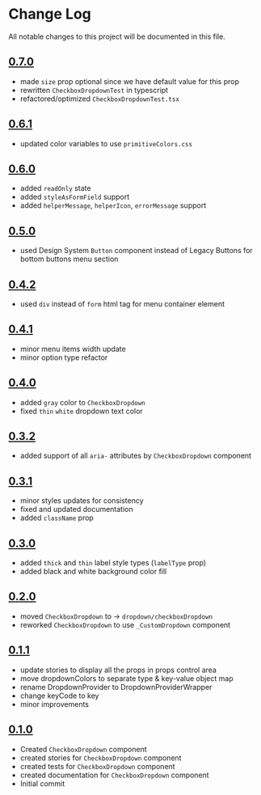 # Change Log

All notable changes to this project will be documented in this file.

## [0.7.0](https://github.com/code-dot-org/code-dot-org/pull/62910)

- made `size` prop optional since we have default value for this prop
- rewritten `CheckboxDropdownTest` in typescript
- refactored/optimized `CheckboxDropdownTest.tsx`

## [0.6.1](https://github.com/code-dot-org/code-dot-org/pull/62917)

- updated color variables to use `primitiveColors.css`

## [0.6.0](https://github.com/code-dot-org/code-dot-org/pull/62023)


- added `readOnly` state
- added `styleAsFormField` support
- added `helperMessage`, `helperIcon`, `errorMessage` support

## [0.5.0](https://github.com/code-dot-org/code-dot-org/pull/60369)

- used Design System `Button` component instead of Legacy Buttons for bottom buttons menu section

## [0.4.2](https://github.com/code-dot-org/code-dot-org/pull/60269)

- used `div` instead of `form` html tag for menu container element

## [0.4.1](https://github.com/code-dot-org/code-dot-org/pull/60025)

- minor menu items width update
- minor option type refactor

## [0.4.0](https://github.com/code-dot-org/code-dot-org/pull/58637)

- added `gray` color to `CheckboxDropdown`
- fixed `thin` `white` dropdown text color

## [0.3.2](https://github.com/code-dot-org/code-dot-org/pull/58469)

- added support of all `aria-` attributes by `CheckboxDropdown` component

## [0.3.1](https://github.com/code-dot-org/code-dot-org/pull/58209)

- minor styles updates for consistency
- fixed and updated documentation
- added `className` prop

## [0.3.0](https://github.com/code-dot-org/code-dot-org/pull/57827)

- added `thick` and `thin` label style types (`labelType` prop)
- added black and white background color fill

## [0.2.0](https://github.com/code-dot-org/code-dot-org/pull/56683)

- moved `CheckboxDropdown` to -> `dropdown/checkboxDropdown`
- reworked `CheckboxDropdown` to use `_CustomDropdown` component

## [0.1.1](https://github.com/code-dot-org/code-dot-org/pull/56543)

- update stories to display all the props in props control area
- move dropdownColors to separate type & key-value object map
- rename DropdownProvider to DropdownProviderWrapper
- change keyCode to key
- minor improvements

## [0.1.0](https://github.com/code-dot-org/code-dot-org/pull/56283)

- Created `CheckboxDropdown` component
- created stories for `CheckboxDropdown` component
- created tests for `CheckboxDropdown` component
- created documentation for `CheckboxDropdown` component
- Initial commit
